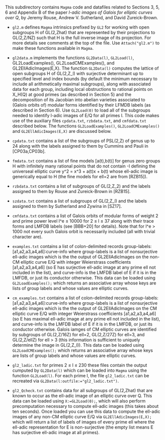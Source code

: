 This subdirectory contains `Magma` code and datafiles related to Sections 3, 5, 6 and Appendix B of the paper *l-adic images of Galois for elliptic curves over Q*, by Jeremy Rouse, Andrew V. Sutherland, and David Zureick-Brown.

- `gl2.m` defines `Magma` intrinsics prefixed by `GL2` for working with open subgroups H of GL(2,Zhat) that are represented by their projections to GL(2,Z/NZ) such that H is the full inverse image of its projection.  For more details see comments at the top of the file.  Use `Attach("gl2.m")` to make these functions available in `Magma`.

- `gl2data.m` implements the functions `GL2Data(l)`, `GL2Load(l)`, GL2LoadExamples(), GL2LoadCMExamples(), and GL2EllAdicImages(E,X).  The function `GL2Data(l)` computes the lattice of open subgroups H of GL(2,Z\_l) with surjective determinant up to specified level and index bounds (by default the minimum necessary to include all arithmetically maximal subgroups), along with associated data for each group, including local obstructions to rational points on X_H(Q) at good primes (as described in Section 5) and the decomposition of its Jacobian into abelian varieties associated to (Galois orbits of) modular forms identified by their LFMDB labels (as described in Section 6).  Use `GL2Load(0)` to load all of the subgroups needed to identify l-adic images of E/Q for all primes l. This code makes use of the auxiliary files `cpdata.txt`, `rzbdata.txt`, and `cmfdata.txt` described below.  The functions `GL2LoadExamples()`, `GL2LoadCMExamples()` and `GL2EllAdicImages(E,X)` are discussed below.

- `cpdata.txt` contains a list of the subgroups of PSL(2,Z) of genus up to 24 along with the labels assigned to them by Cummins and Pauli in [CP03a,CP03b].

- `fmdata.txt` contains a list of fine models [a(t),b(t)] for genus zero groups H with infinitely many rational points that do not contain -I defining the universeal elliptic curve y^2 = x^3 + a(t)x + b(t) whose ell-adic image is generically equal to H (the fine models for ell=2 are from [RZB15]).

- `rzbdata.txt` contains a list of subgroups of GL(2,Z_2) and the labels assigned to them by Rouse and Zureick-Brown in [RZB15].

- `szdata.txt` contains a list of subgroups of GL(2,Z_l) and the labels assigned to them by Sutherland and Zywina in [SZ17].

- `cmfdata.txt` contains a list of Galois orbits of modular forms of weight 2 and prime power level l^e &le; 10000 for 2 &le; l &le; 37 along with their trace forms and LMFDB labels (see [BBB+20] for details).  Note that for l^e &gt; 1000 not every such Galois orbit is necessarily included (all with trivial character are).

- `examples.txt` contains a list of colon-delimited records group-labels:[a1,a2,a3,a4,a6]:curve-info where group-labels is a list of nonsurjective ell-adic images which is the the output of GL2EllAdicImages on the non-CM elliptic curve E/Q with integer Weierstrass coefficients [a1,a2,a3,a4,a6] (so E has surjective ell-adic image at any prime ell not included in the list), and curve-info is the LMFDB label of E if it is in the LMFDB, or just its conductor otherwise.  This data can be loaded using `GL2LoadExamples();` which returns an associative array whose keys are lists of group labels and whose values are elliptic curves.

- `cm_examples.txt` contains a list of colon-delimited records group-labels:[a1,a2,a3,a4,a6]:curve-info where group-labels is a list of nonsurjective ell-adic images which is the the output of GL2EllAdicImages on the CM elliptic curve E/Q with integer Weierstrass coefficients [a1,a2,a3,a4,a6] (so E has maximal ell-adic image at any prime ell not included in the list), and curve-info is the LMFDB label of E if it is in the LMFDB, or just its conductor otherwise.  Galois iamges of CM elliptic curves are identified by subgroups of GL(2,Z/16Z) for ell=2, GL(2,Z/27Z) for ell=3, and GL(2,Z/ellZ) for ell > 3 (this information is sufficient to uniquely determine the image in GL(2,Z_l)).  This data can be loaded using `GL2LoadCMExamples();` which returns an associative array whose keys are lists of group labels and whose values are elliptic curves.

- `gl2_ladic.txt` for primes 2 &le; l &le; 230 these files contain the output cumputed by `GL2Data(l)` which can be loaded into `Magma` using the function `GL2Load(l)`.  For each prime l, the file `gl2_ladic.txt` can be recreated via `GL2Data(l:outfile:="gl2_ladic.txt")`.

- `gl2_Qcheck.txt` contains data for all subgroups of GL(2,Zhat) that are known to occur as the ell-adic image of an elliptic curve over Q.  This data can be loaded using `X:=GL2Load(0);`, which will also perform precomputation necessary to compute ell-adic images (this takes about ten seconds).  Once loaded you can use this data to compute the ell-adic images of any non-CM elliptic curve E/Q via `GL2EllAdicImages(E,X);` which will return a list of labels of images of every prime ell where the ell-adic representation for E is non-surjective (the empty list means E has surjective ell-adic image at all primes).
